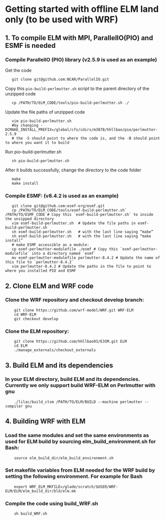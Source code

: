 # Getting started with offline ELM land only (to be used with WRF)

## 1. To compile ELM with MPI, ParallelIO(PIO) and ESMF is needed

### Compile ParallelIO (PIO) library (v2.5.9 is used as an example)
Get the code
```
   git clone git@github.com:NCAR/ParallelIO.git
```
Copy this `pio-build-perlmutter.sh` script to the parent directory of the unzipped code
```
   cp /PATH/TO/ELM_CODE/tools/pio-build-perlmutter.sh ./  
```
Update the file paths of unzipped code 
```
   vim pio-build-perlmutter.sh
   #by changing -DCMAKE_INSTALL_PREFIX=/global/cfs/cdirs/m3878/hhllbao/pio/perlmutter-2.5.9
   # the -S should point to where the code is, and the -B should point to where you want it to build
```
Run pio-build-perlmutter.sh
```
   sh pio-build-perlmutter.sh   
```
After it builds successfully, change the directory to the code folder 
```
   make
   make install
```
 
### Compile ESMF: (v8.4.2 is used as an example)
```
   git clone git@github.com:esmf-org/esmf.git  
   cp /PATH/TO/ELM_CODE/tools/esmf-build-perlmutter.sh` /PATH/TO/ESMF_CODE # Copy this `esmf-build-perlmutter.sh` to inside the unzipped directory
   vim esmf-build-perlmutter.sh  # Update the file paths in esmf-build-perlmutter.sh
   sh esmf-build-perlmutter.sh   # with the last line saying “make”
   sh esmf-build-perlmutter.sh   # with the last line saying “make install”
   # make ESMF accessible as a module:
   cp esmf-perlmutter-modulefile ./esmf # Copy this `esmf-perlmutter-modulefile` into a directory named `esmf`
   mv esmf-perlmutter-modulefile perlmutter-8.4.2 # Update the name of this file to `perlmutter-8.4.2`
   vim perlmutter-8.4.2 # Update the paths in the file to point to where you installed PIO and ESMF
```

## 2. Clone ELM and WRF code 
### Clone the WRF repository and checkout develop branch:
```
    git clone https://github.com/wrf-model/WRF.git WRF-ELM
    cd WRF-ELM
    git checkout develop
```

### Clone the ELM repository:
```
    git clone https://github.com/hhllbao93/E3SM.git ELM
    cd ELM
    ./manage_externals/checkout_externals 
```

## 3. Build ELM and its dependencies
### In your ELM directory, build ELM and its dependencies. Currently we only support build WRF-ELM on Perlmutter with gnu
```
    ./lilac/build_ctsm /PATH/TO/ELM/BUILD --machine perlmutter --compiler gnu
```

## 4. Building WRF with ELM
### Load the same modules and set the same environments as used for ELM build by sourcing elm_build_environment.sh for Bash:
```
    source elm_build_dir/elm_build_environment.sh
```
### Set makefile variables from ELM needed for the WRF build by setting the following environment. For example for Bash
```
    export WRF_ELM_MKFILE=/glade/scratch/$USER/WRF-ELM/ELM/elm_build_dir/bld/elm.mk
```
### Compile the code using build_WRF.sh
```
    sh build_WRF.sh
```
